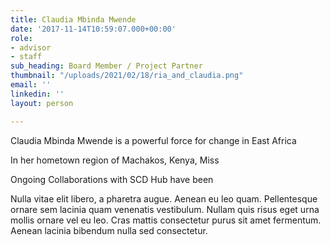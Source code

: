 ```yaml
---
title: Claudia Mbinda Mwende
date: '2017-11-14T10:59:07.000+00:00'
role:
- advisor
- staff
sub_heading: Board Member / Project Partner
thumbnail: "/uploads/2021/02/18/ria_and_claudia.png"
email: ''
linkedin: ''
layout: person

---
```

Claudia Mbinda Mwende is a powerful force for change in East Africa

In her hometown region of Machakos, Kenya,  Miss 

Ongoing Collaborations with SCD Hub have been 

Nulla vitae elit libero, a pharetra augue. Aenean eu leo quam. Pellentesque ornare sem lacinia quam venenatis vestibulum. Nullam quis risus eget urna mollis ornare vel eu leo. Cras mattis consectetur purus sit amet fermentum. Aenean lacinia bibendum nulla sed consectetur.